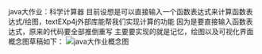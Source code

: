 java大作业：科学计算器
目前设想是可以直接输入一个函数表达式来计算函数表达式/绘图，textEXp4j外部库能帮我们实现计算的功能
因为是要直接输入函数表达式，原来的代码要全部推倒重写
主要要实现的就是记忆，绘图以及可视化界面
概念图草稿如下：
![java大作业概念图](https://github.com/user-attachments/assets/e3b630b1-309b-4560-98b4-7766e66e4ae3)
